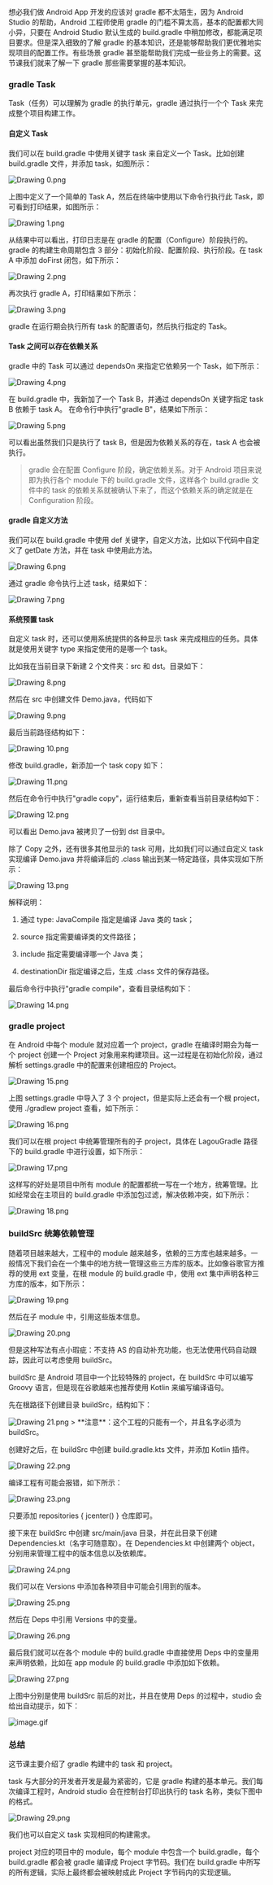 想必我们做 Android App 开发的应该对 gradle 都不太陌生，因为 Android Studio 的帮助，Android 工程师使用 gradle 的门槛不算太高，基本的配置都大同小异，只要在 Android Studio 默认生成的 build.gradle 中稍加修改，都能满足项目要求。但是深入细致的了解 gradle 的基本知识，还是能够帮助我们更优雅地实现项目的配置工作。有些场景 gradle 甚至能帮助我们完成一些业务上的需要。这节课我们就来了解一下 gradle 那些需要掌握的基本知识。

### gradle Task

Task（任务）可以理解为 gradle 的执行单元，gradle 通过执行一个个 Task 来完成整个项目构建工作。

#### 自定义 Task

我们可以在 build.gradle 中使用关键字 task 来自定义一个 Task。比如创建 build.gradle 文件，并添加 task，如图所示：

<Image alt="Drawing 0.png" src="https://s0.lgstatic.com/i/image/M00/26/49/Ciqc1F7xxgaAK7DzAAAhdClI9Ok777.png"/>

上图中定义了一个简单的 Task A，然后在终端中使用以下命令行执行此 Task，即可看到打印结果，如图所示：

<Image alt="Drawing 1.png" src="https://s0.lgstatic.com/i/image/M00/26/49/Ciqc1F7xxg2ASjrQAAA-wRdqLLE574.png"/>

从结果中可以看出，打印日志是在 gradle 的配置（Configure）阶段执行的。gradle 的构建生命周期包含 3 部分：初始化阶段、配置阶段、执行阶段。在 task A 中添加 doFirst 闭包，如下所示：

<Image alt="Drawing 2.png" src="https://s0.lgstatic.com/i/image/M00/26/55/CgqCHl7xxhSASqSaAABAuGydsVs250.png"/>

再次执行 gradle A，打印结果如下所示：

<Image alt="Drawing 3.png" src="https://s0.lgstatic.com/i/image/M00/26/49/Ciqc1F7xxhuAZu1aAAB3c1S1xIY247.png"/>

gradle 在运行期会执行所有 task 的配置语句，然后执行指定的 Task。

#### **Task 之间可以存在依赖关系**

gradle 中的 Task 可以通过 dependsOn 来指定它依赖另一个 Task，如下所示：

<Image alt="Drawing 4.png" src="https://s0.lgstatic.com/i/image/M00/26/49/Ciqc1F7xxiaAIQLqAACWHTcmKWM251.png"/>

在 build.gradle 中，我新加了一个 Task B，并通过 dependsOn 关键字指定 task B 依赖于 task A。 在命令行中执行"gradle B"，结果如下所示：

<Image alt="Drawing 5.png" src="https://s0.lgstatic.com/i/image/M00/26/55/CgqCHl7xxiyAXQCyAACI5K6PU3A663.png"/>

可以看出虽然我们只是执行了 task B，但是因为依赖关系的存在，task A 也会被执行。
> gradle 会在配置 Configure 阶段，确定依赖关系。对于 Android 项目来说即为执行各个 module 下的 build.gradle 文件，这样各个 build.gradle 文件中的 task 的依赖关系就被确认下来了，而这个依赖关系的确定就是在 Configuration 阶段。

#### **gradle 自定义方法**

我们可以在 build.gradle 中使用 def 关键字，自定义方法，比如以下代码中自定义了 getDate 方法，并在 task 中使用此方法。

<Image alt="Drawing 6.png" src="https://s0.lgstatic.com/i/image/M00/26/49/Ciqc1F7xxjOAJ75wAADeC1_69tw793.png"/>

通过 gradle 命令执行上述 task，结果如下：

<Image alt="Drawing 7.png" src="https://s0.lgstatic.com/i/image/M00/26/4A/Ciqc1F7xxjqAcNFQAAI2WxDnREo876.png"/>

#### **系统预置 task**

自定义 task 时，还可以使用系统提供的各种显示 task 来完成相应的任务。具体就是使用关键字 type 来指定使用的是哪一个 task。

比如我在当前目录下新建 2 个文件夹：src 和 dst。目录如下：

<Image alt="Drawing 8.png" src="https://s0.lgstatic.com/i/image/M00/26/55/CgqCHl7xxkOAcKW5AAA3oZfknVQ144.png"/>

然后在 src 中创建文件 Demo.java，代码如下

<Image alt="Drawing 9.png" src="https://s0.lgstatic.com/i/image/M00/26/4A/Ciqc1F7xxkqAObhEAABdjxnPB1E940.png"/>

最后当前路径结构如下：

<Image alt="Drawing 10.png" src="https://s0.lgstatic.com/i/image/M00/26/55/CgqCHl7xxlOAZGmoAAA_nRw8Nyc087.png"/>

修改 build.gradle，新添加一个 task copy 如下：

<Image alt="Drawing 11.png" src="https://s0.lgstatic.com/i/image/M00/26/55/CgqCHl7xxlmAFJTRAAAvcum9iVg859.png"/>

然后在命令行中执行"gradle copy"，运行结束后，重新查看当前目录结构如下：

<Image alt="Drawing 12.png" src="https://s0.lgstatic.com/i/image/M00/26/55/CgqCHl7xxmCAcAt0AABFeaaAlQc750.png"/>

可以看出 Demo.java 被拷贝了一份到 dst 目录中。

除了 Copy 之外，还有很多其他显示的 task 可用，比如我们可以通过自定义 task 实现编译 Demo.java 并将编译后的 .class 输出到某一特定路径，具体实现如下所示：

<Image alt="Drawing 13.png" src="https://s0.lgstatic.com/i/image/M00/26/55/CgqCHl7xxmaAIamAAAB21gyJhko466.png"/>

解释说明：

1. 通过 type: JavaCompile 指定是编译 Java 类的 task；

2. source 指定需要编译类的文件路径；

3. include 指定需要编译哪一个 Java 类；

4. destinationDir 指定编译之后，生成 .class 文件的保存路径。

最后命令行中执行"gradle compile"，查看目录结构如下：

<Image alt="Drawing 14.png" src="https://s0.lgstatic.com/i/image/M00/26/4A/Ciqc1F7xxm-AGk5NAABYQ4efSLE744.png"/>

### **gradle project**

在 Android 中每个 module 就对应着一个 project，gradle 在编译时期会为每一个 project 创建一个 Project 对象用来构建项目。这一过程是在初始化阶段，通过解析 settings.gradle 中的配置来创建相应的 Project。

<Image alt="Drawing 15.png" src="https://s0.lgstatic.com/i/image/M00/26/55/CgqCHl7xxneADC6uAAAwMY8f2jo857.png"/>

上图 settings.gradle 中导入了 3 个 project，但是实际上还会有一个根 project，使用 ./gradlew project 查看，如下所示：

<Image alt="Drawing 16.png" src="https://s0.lgstatic.com/i/image/M00/26/4A/Ciqc1F7xxoCANfOBAAEhWOUbtnQ479.png"/>

我们可以在根 project 中统筹管理所有的子 project，具体在 LagouGradle 路径下的 build.gradle 中进行设置，如下所示：

<Image alt="Drawing 17.png" src="https://s0.lgstatic.com/i/image/M00/26/55/CgqCHl7xxoqASIQyAAJT5Xo0vsE094.png"/>

这样写的好处是项目中所有 module 的配置都统一写在一个地方，统筹管理。比如经常会在主项目的 build.gradle 中添加包过滤，解决依赖冲突，如下所示：

<Image alt="Drawing 18.png" src="https://s0.lgstatic.com/i/image/M00/26/4A/Ciqc1F7xxpOAT_XTAAKMtjb8INs789.png"/>

### **buildSrc 统筹依赖管理**

随着项目越来越大，工程中的 module 越来越多，依赖的三方库也越来越多。一般情况下我们会在一个集中的地方统一管理这些三方库的版本。比如像谷歌官方推荐的使用 ext 变量，在根 module 的 build.gradle 中，使用 ext 集中声明各种三方库的版本，如下所示：

<Image alt="Drawing 19.png" src="https://s0.lgstatic.com/i/image/M00/26/56/CgqCHl7xxqWAEgffAAGk5hqywVA752.png"/>

然后在子 module 中，引用这些版本信息。

<Image alt="Drawing 20.png" src="https://s0.lgstatic.com/i/image/M00/26/56/CgqCHl7xxq6AL2vaAAHwPPKyVNo666.png"/>

但是这种写法有点小瑕疵：不支持 AS 的自动补充功能，也无法使用代码自动跟踪，因此可以考虑使用 buildSrc。

buildSrc 是 Android 项目中一个比较特殊的 project，在 buildSrc 中可以编写 Groovy 语言，但是现在谷歌越来也推荐使用 Kotlin 来编写编译语句。

先在根路径下创建目录 buildSrc，结构如下：

<Image alt="Drawing 21.png" src="https://s0.lgstatic.com/i/image/M00/26/4A/Ciqc1F7xxriAUHEZAABrS7D3W5Y817.png"/>
> **注意**：这个工程的只能有一个，并且名字必须为 buildSrc。

创建好之后，在 buildSrc 中创建 build.gradle.kts 文件，并添加 Kotlin 插件。

<Image alt="Drawing 22.png" src="https://s0.lgstatic.com/i/image/M00/26/4A/Ciqc1F7xxsGAMYgAAABS_wU3BLs527.png"/>

编译工程有可能会报错，如下所示：

<Image alt="Drawing 23.png" src="https://s0.lgstatic.com/i/image/M00/26/4A/Ciqc1F7xxsiAXosXAAG9tqr61q0366.png"/>

只要添加 repositories { jcenter() } 仓库即可。

接下来在 buildSrc 中创建 src/main/java 目录，并在此目录下创建 Dependencies.kt（名字可随意取）。在 Dependencies.kt 中创建两个 object，分别用来管理工程中的版本信息以及依赖库。

<Image alt="Drawing 24.png" src="https://s0.lgstatic.com/i/image/M00/26/4A/Ciqc1F7xxtCAVD7QAABV55LwZYk087.png"/>

我们可以在 Versions 中添加各种项目中可能会引用到的版本。

<Image alt="Drawing 25.png" src="https://s0.lgstatic.com/i/image/M00/26/4A/Ciqc1F7xxtiAOo-fAAHpeqvEX5Q157.png"/>

然后在 Deps 中引用 Versions 中的变量。

<Image alt="Drawing 26.png" src="https://s0.lgstatic.com/i/image/M00/26/56/CgqCHl7xxt-ADJo0AAIfd9-Y62o105.png"/>

最后我们就可以在各个 module 中的 build.gradle 中直接使用 Deps 中的变量用来声明依赖，比如在 app module 的 build.gradle 中添加如下依赖。

<Image alt="Drawing 27.png" src="https://s0.lgstatic.com/i/image/M00/26/4A/Ciqc1F7xxuWAFi1dAACYA6J2oxs814.png"/>

上图中分别是使用 buildSrc 前后的对比，并且在使用 Deps 的过程中，studio 会给出自动提示，如下：

<Image alt="image.gif" src="https://s0.lgstatic.com/i/image/M00/26/56/CgqCHl7xx4GAZqZQAHlyz8uwUhg260.gif"/>

### 总结

这节课主要介绍了 gradle 构建中的 task 和 project。

task 与大部分的开发者开发是最为紧密的，它是 gradle 构建的基本单元。我们每次编译工程时，Android studio 会在控制台打印出执行的 task 名称，类似下图中的格式。

<Image alt="Drawing 29.png" src="https://s0.lgstatic.com/i/image/M00/26/4B/Ciqc1F7xx0WAI7WuAAe7RivnMag830.png"/>

我们也可以自定义 task 实现相同的构建需求。

project 对应的项目中的 module，每个 module 中包含一个 build.gradle，每个 build.gradle 都会被 gradle 编译成 Project 字节码。我们在 build.gradle 中所写的所有逻辑，实际上最终都会被映射成此 Project 字节码内的实现逻辑。
